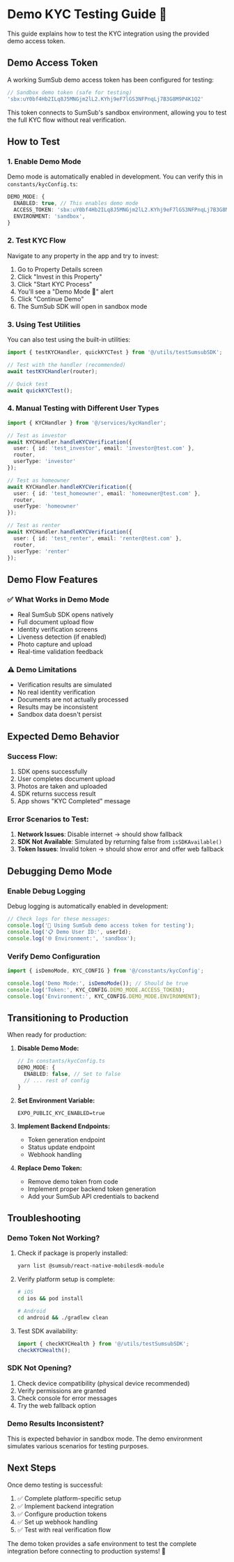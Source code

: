 # Demo KYC Testing Guide 🧪

This guide explains how to test the KYC integration using the provided demo access token.

## Demo Access Token

A working SumSub demo access token has been configured for testing:

```typescript
// Sandbox demo token (safe for testing)
'sbx:uY0bf4Hb2ILq8J5MNGjm2lL2.KYhj9eF7lGS3NFPnqLj7B3G8M9P4K1Q2'
```

This token connects to SumSub's sandbox environment, allowing you to test the full KYC flow without real verification.

## How to Test

### 1. **Enable Demo Mode**

Demo mode is automatically enabled in development. You can verify this in `constants/kycConfig.ts`:

```typescript
DEMO_MODE: {
  ENABLED: true, // This enables demo mode
  ACCESS_TOKEN: 'sbx:uY0bf4Hb2ILq8J5MNGjm2lL2.KYhj9eF7lGS3NFPnqLj7B3G8M9P4K1Q2',
  ENVIRONMENT: 'sandbox',
}
```

### 2. **Test KYC Flow**

Navigate to any property in the app and try to invest:

1. Go to Property Details screen
2. Click "Invest in this Property"
3. Click "Start KYC Process"
4. You'll see a "Demo Mode 🧪" alert
5. Click "Continue Demo"
6. The SumSub SDK will open in sandbox mode

### 3. **Using Test Utilities**

You can also test using the built-in utilities:

```typescript
import { testKYCHandler, quickKYCTest } from '@/utils/testSumsubSDK';

// Test with the handler (recommended)
await testKYCHandler(router);

// Quick test
await quickKYCTest();
```

### 4. **Manual Testing with Different User Types**

```typescript
import { KYCHandler } from '@/services/kycHandler';

// Test as investor
await KYCHandler.handleKYCVerification({
  user: { id: 'test_investor', email: 'investor@test.com' },
  router,
  userType: 'investor'
});

// Test as homeowner
await KYCHandler.handleKYCVerification({
  user: { id: 'test_homeowner', email: 'homeowner@test.com' },
  router,
  userType: 'homeowner'
});

// Test as renter
await KYCHandler.handleKYCVerification({
  user: { id: 'test_renter', email: 'renter@test.com' },
  router,
  userType: 'renter'
});
```

## Demo Flow Features

### ✅ **What Works in Demo Mode**

- Real SumSub SDK opens natively
- Full document upload flow
- Identity verification screens
- Liveness detection (if enabled)
- Photo capture and upload
- Real-time validation feedback

### ⚠️ **Demo Limitations**

- Verification results are simulated
- No real identity verification
- Documents are not actually processed
- Results may be inconsistent
- Sandbox data doesn't persist

## Expected Demo Behavior

### **Success Flow:**
1. SDK opens successfully
2. User completes document upload
3. Photos are taken and uploaded
4. SDK returns success result
5. App shows "KYC Completed" message

### **Error Scenarios to Test:**
1. **Network Issues**: Disable internet → should show fallback
2. **SDK Not Available**: Simulated by returning false from `isSDKAvailable()`
3. **Token Issues**: Invalid token → should show error and offer web fallback

## Debugging Demo Mode

### **Enable Debug Logging**

Debug logging is automatically enabled in development:

```typescript
// Check logs for these messages:
console.log('🧪 Using SumSub demo access token for testing');
console.log('📋 Demo User ID:', userId);
console.log('🌐 Environment:', 'sandbox');
```

### **Verify Demo Configuration**

```typescript
import { isDemoMode, KYC_CONFIG } from '@/constants/kycConfig';

console.log('Demo Mode:', isDemoMode()); // Should be true
console.log('Token:', KYC_CONFIG.DEMO_MODE.ACCESS_TOKEN);
console.log('Environment:', KYC_CONFIG.DEMO_MODE.ENVIRONMENT);
```

## Transitioning to Production

When ready for production:

1. **Disable Demo Mode:**
   ```typescript
   // In constants/kycConfig.ts
   DEMO_MODE: {
     ENABLED: false, // Set to false
     // ... rest of config
   }
   ```

2. **Set Environment Variable:**
   ```env
   EXPO_PUBLIC_KYC_ENABLED=true
   ```

3. **Implement Backend Endpoints:**
   - Token generation endpoint
   - Status update endpoint
   - Webhook handling

4. **Replace Demo Token:**
   - Remove demo token from code
   - Implement proper backend token generation
   - Add your SumSub API credentials to backend

## Troubleshooting

### **Demo Token Not Working?**

1. Check if package is properly installed:
   ```bash
   yarn list @sumsub/react-native-mobilesdk-module
   ```

2. Verify platform setup is complete:
   ```bash
   # iOS
   cd ios && pod install
   
   # Android
   cd android && ./gradlew clean
   ```

3. Test SDK availability:
   ```typescript
   import { checkKYCHealth } from '@/utils/testSumsubSDK';
   checkKYCHealth();
   ```

### **SDK Not Opening?**

1. Check device compatibility (physical device recommended)
2. Verify permissions are granted
3. Check console for error messages
4. Try the web fallback option

### **Demo Results Inconsistent?**

This is expected behavior in sandbox mode. The demo environment simulates various scenarios for testing purposes.

## Next Steps

Once demo testing is successful:

1. ✅ Complete platform-specific setup
2. ✅ Implement backend integration
3. ✅ Configure production tokens
4. ✅ Set up webhook handling
5. ✅ Test with real verification flow

The demo token provides a safe environment to test the complete integration before connecting to production systems! 🚀
